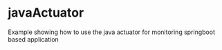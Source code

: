 # javaActuator
Example showing how to use the java actuator for monitoring springboot based application
